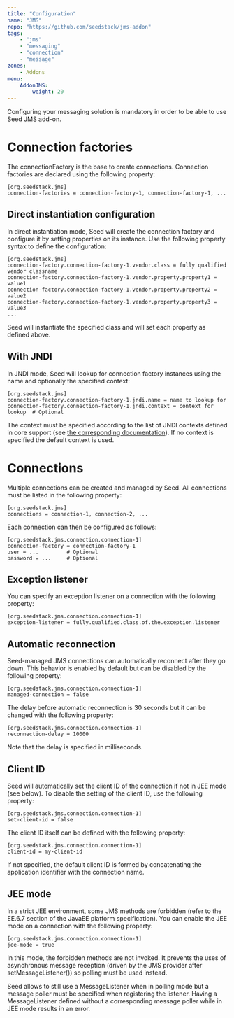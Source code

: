 ```yaml
---
title: "Configuration"
name: "JMS"
repo: "https://github.com/seedstack/jms-addon"
tags:
    - "jms"
    - "messaging"
    - "connection"
    - "message"
zones:
    - Addons
menu:
    AddonJMS:
        weight: 20
---
```


Configuring your messaging solution is mandatory in order to be able to use Seed JMS add-on.

# Connection factories
The connectionFactory is the base to create connections. Connection factories are declared using the following property:

    [org.seedstack.jms]
    connection-factories = connection-factory-1, connection-factory-1, ...

## Direct instantiation configuration

In direct instantiation mode, Seed will create the connection factory and configure it by setting properties on its
instance. Use the following property syntax to define the configuration:

    [org.seedstack.jms]
    connection-factory.connection-factory-1.vendor.class = fully qualified vendor classname
    connection-factory.connection-factory-1.vendor.property.property1 = value1
    connection-factory.connection-factory-1.vendor.property.property2 = value2
    connection-factory.connection-factory-1.vendor.property.property3 = value3
    ...

Seed will instantiate the specified class and will set each property as defined above.

## With JNDI

In JNDI mode, Seed will lookup for connection factory instances using the name and optionally the specified context:

    [org.seedstack.jms]
    connection-factory.connection-factory-1.jndi.name = name to lookup for
    connection-factory.connection-factory-1.jndi.context = context for lookup  # Optional

The context must be specified according to the list of JNDI contexts defined in core support (see [the corresponding
documentation](/docs/seed/manual/core/jndi)). If no context is specified the default context is used.

# Connections

Multiple connections can be created and managed by Seed. All connections must be listed in the following property:

    [org.seedstack.jms]
    connections = connection-1, connection-2, ...

Each connection can then be configured as follows:

    [org.seedstack.jms.connection.connection-1]
    connection-factory = connection-factory-1
    user = ...         # Optional
    password = ...     # Optional

## Exception listener

You can specify an exception listener on a connection with the following property:
 
    [org.seedstack.jms.connection.connection-1]
    exception-listener = fully.qualified.class.of.the.exception.listener

## Automatic reconnection

Seed-managed JMS connections can automatically reconnect after they go down. This behavior is enabled by default but
can be disabled by the following property:

    [org.seedstack.jms.connection.connection-1]
    managed-connection = false
    
The delay before automatic reconnection is 30 seconds but it can be changed with the following property:
    
    [org.seedstack.jms.connection.connection-1]
    reconnection-delay = 10000
    
Note that the delay is specified in milliseconds.     
    
## Client ID

Seed will automatically set the client ID of the connection if not in JEE mode (see below). To disable the setting of
the client ID, use the following property:

    [org.seedstack.jms.connection.connection-1]
    set-client-id = false

The client ID itself can be defined with the following property:

    [org.seedstack.jms.connection.connection-1]
    client-id = my-client-id

If not specified, the default client ID is formed by concatenating the application identifier with the connection name.

## JEE mode

In a strict JEE environment, some JMS methods are forbidden (refer to the EE.6.7 section of the JavaEE platform specification).
You can enable the JEE mode on a connection with the following property:

    [org.seedstack.jms.connection.connection-1]
    jee-mode = true
    
In this mode, the forbidden methods are not invoked. It prevents the uses of asynchronous message reception (driven by
the JMS provider after setMessageListener()) so polling must be used instead. 

Seed allows to still use a MessageListener when in polling mode but a message poller must be specified when registering 
the listener. Having a MessageListener defined without a corresponding message poller while in JEE mode results in an 
error.

